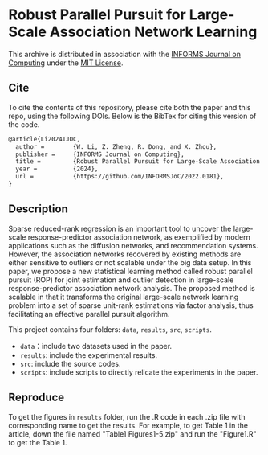 # Robust Parallel Pursuit for Large-Scale Association Network Learning
This archive is distributed in association with the [INFORMS Journal on Computing](https://pubsonline.informs.org/journal/ijoc) under the [MIT License](https://github.com/INFORMSJoC/2019.0000/blob/master/LICENSE).
## Cite
To cite the contents of this repository, please cite both the paper and this repo, using the following DOIs.
Below is the BibTex for citing this version of the code.
```latex
@article{Li2024IJOC,
  author =        {W. Li, Z. Zheng, R. Dong, and X. Zhou},
  publisher =     {INFORMS Journal on Computing},
  title =         {Robust Parallel Pursuit for Large-Scale Association Network Learning, v2022.0181},
  year =          {2024}, 
  url =           {https://github.com/INFORMSJoC/2022.0181},
}  
```
## Description
Sparse reduced-rank regression is an important tool to uncover the large-scale response-predictor association network,  as exemplified by modern applications such as the diffusion networks, and recommendation systems. However, the association networks recovered by existing methods are either sensitive to outliers or not scalable under the big data setup. In this paper, we propose a new statistical learning method called robust parallel pursuit (ROP) for joint estimation and outlier detection in large-scale response-predictor association network analysis.  The proposed method is scalable in that it transforms the original large-scale network learning problem into a set of sparse unit-rank estimations via factor analysis,  thus facilitating an effective parallel pursuit algorithm.  

This project contains four folders: `data`, `results`, `src`, `scripts`.
- `data`：include two datasets used in the paper.
- `results`: include the experimental results.
- `src`: include the source codes.
- `scripts`: include scripts to directly relicate the experiments in the paper.

## Reproduce
To get the figures in `results` folder, run the .R code in each .zip file with corresponding name to get the results. For example, to get Table 1 in the article, down the file named "Table1 Figures1-5.zip" and run the "Figure1.R" to get the Table 1.
